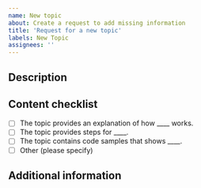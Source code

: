 ```yaml
---
name: New topic
about: Create a request to add missing information
title: 'Request for a new topic'
labels: New Topic
assignees: ''
---
```


## Description

<!-- (REQUIRED) What topic is missing? -->

## Content checklist

<!-- (REQUIRED) List specific information or details to include in this topic. -->

<!-- Use the following checklist template as a starting point -->

-  [ ] The topic provides an explanation of how ____ works.
-  [ ] The topic provides steps for ____.
-  [ ] The topic contains code samples that shows ____.
-  [ ] Other (please specify)

## Additional information

<!-- (OPTIONAL) Any information you already know or other online resources that cover this topic -->

<!--
Thank you for taking the time to report this issue!
GitHub Issues in this repo should relate to this project's codebase.

Before submitting this issue, please make sure you are complying with our Code of Conduct:
https://github.com/AdobeDocs/commerce-cloud-tools/blob/main/CODE_OF_CONDUCT.md

Issues that do not comply with our Code of Conduct or do not contain enough information may be closed at the maintainers' discretion.

Feel free to remove this section before creating this issue.
-->
